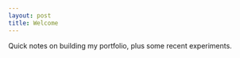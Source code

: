 ```yaml
---
layout: post
title: Welcome
---
```

Quick notes on building my portfolio, plus some recent experiments.
